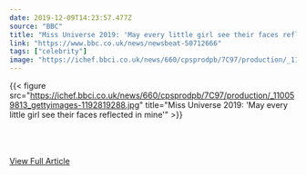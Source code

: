 ```yaml
---
date: 2019-12-09T14:23:57.477Z 
source: "BBC" 
title: "Miss Universe 2019: 'May every little girl see their faces reflected in mine'" 
link: "https://www.bbc.co.uk/news/newsbeat-50712666" 
tags: ["celebrity"] 
image: "https://ichef.bbci.co.uk/news/660/cpsprodpb/7C97/production/_110059813_gettyimages-1192819288.jpg" 
---
```

{{< figure src="https://ichef.bbci.co.uk/news/660/cpsprodpb/7C97/production/_110059813_gettyimages-1192819288.jpg" title="Miss Universe 2019: 'May every little girl see their faces reflected in mine'" >}}

<br/><br/><br/>
<a href='https://www.bbc.co.uk/news/newsbeat-50712666' class='btn' target='_blank'>View Full Article</a>